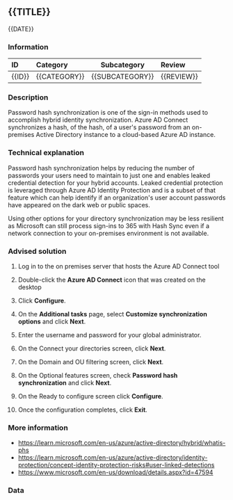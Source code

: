 ## {{TITLE}}

{{DATE}}

###  Information

| ID     | Category     | Subcategory     | Review     |
| :----- | :----------- | --------------- | :--------- |
| {{ID}} | {{CATEGORY}} | {{SUBCATEGORY}} | {{REVIEW}} |

### Description

Password hash synchronization is one of the sign-in methods used to accomplish hybrid identity synchronization. Azure AD Connect synchronizes a hash, of the hash, of a user's password from an on-premises Active Directory instance to a cloud-based Azure AD instance.

### Technical explanation

Password hash synchronization helps by reducing the number of passwords your users need to maintain to just one and enables leaked credential detection for your hybrid accounts. Leaked credential protection is leveraged through Azure AD Identity Protection and is a subset of that feature which can help identify if an organization's user account passwords have appeared on the dark web or public spaces.

Using other options for your directory synchronization may be less resilient as Microsoft can still process sign-ins to 365 with Hash Sync even if a network connection to your on-premises environment is not available.

### Advised solution

1. Log in to the on premises server that hosts the Azure AD Connect tool

2. Double-click the **Azure AD Connect** icon that was created on the desktop

3. Click **Configure**.

4. On the **Additional tasks** page, select **Customize synchronization options** and click **Next**.

5. Enter the username and password for your global administrator.

6. On the Connect your directories screen, click **Next**.

7. On the Domain and OU filtering screen, click **Next**.

8. On the Optional features screen, check **Password hash synchronization** and click **Next**.

9. On the Ready to configure screen click **Configure**.

10. Once the configuration completes, click **Exit**.

### More information

- https://learn.microsoft.com/en-us/azure/active-directory/hybrid/whatis-phs
- https://learn.microsoft.com/en-us/azure/active-directory/identity-protection/concept-identity-protection-risks#user-linked-detections
- https://www.microsoft.com/en-us/download/details.aspx?id=47594


### Data